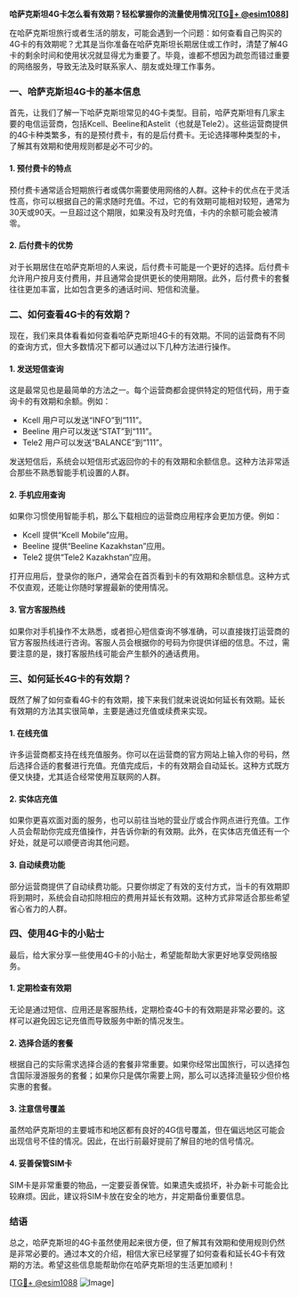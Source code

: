 **哈萨克斯坦4G卡怎么看有效期？轻松掌握你的流量使用情况[[TG💪+ @esim1088](https://t.me/s/esim1088)]**

在哈萨克斯坦旅行或者生活的朋友，可能会遇到一个问题：如何查看自己购买的4G卡的有效期呢？尤其是当你准备在哈萨克斯坦长期居住或工作时，清楚了解4G卡的剩余时间和使用状况就显得尤为重要了。毕竟，谁都不想因为疏忽而错过重要的网络服务，导致无法及时联系家人、朋友或处理工作事务。

### 一、哈萨克斯坦4G卡的基本信息

首先，让我们了解一下哈萨克斯坦常见的4G卡类型。目前，哈萨克斯坦有几家主要的电信运营商，包括Kcell、Beeline和Astelit（也就是Tele2）。这些运营商提供的4G卡种类繁多，有的是预付费卡，有的是后付费卡。无论选择哪种类型的卡，了解其有效期和使用规则都是必不可少的。

#### 1. 预付费卡的特点
预付费卡通常适合短期旅行者或偶尔需要使用网络的人群。这种卡的优点在于灵活性高，你可以根据自己的需求随时充值。不过，它的有效期可能相对较短，通常为30天或90天。一旦超过这个期限，如果没有及时充值，卡内的余额可能会被清零。

#### 2. 后付费卡的优势
对于长期居住在哈萨克斯坦的人来说，后付费卡可能是一个更好的选择。后付费卡允许用户按月支付费用，并且通常会提供更长的使用期限。此外，后付费卡的套餐往往更加丰富，比如包含更多的通话时间、短信和流量。

### 二、如何查看4G卡的有效期？

现在，我们来具体看看如何查看哈萨克斯坦4G卡的有效期。不同的运营商有不同的查询方式，但大多数情况下都可以通过以下几种方法进行操作。

#### 1. 发送短信查询
这是最常见也是最简单的方法之一。每个运营商都会提供特定的短信代码，用于查询卡的有效期和余额。例如：
- Kcell 用户可以发送“INFO”到“111”。
- Beeline 用户可以发送“STAT”到“111”。
- Tele2 用户可以发送“BALANCE”到“111”。

发送短信后，系统会以短信形式返回你的卡的有效期和余额信息。这种方法非常适合那些不熟悉智能手机设置的人群。

#### 2. 手机应用查询
如果你习惯使用智能手机，那么下载相应的运营商应用程序会更加方便。例如：
- Kcell 提供“Kcell Mobile”应用。
- Beeline 提供“Beeline Kazakhstan”应用。
- Tele2 提供“Tele2 Kazakhstan”应用。

打开应用后，登录你的账户，通常会在首页看到卡的有效期和余额信息。这种方式不仅直观，还能让你随时掌握最新的使用情况。

#### 3. 官方客服热线
如果你对手机操作不太熟悉，或者担心短信查询不够准确，可以直接拨打运营商的官方客服热线进行咨询。客服人员会根据你的号码为你提供详细的信息。不过，需要注意的是，拨打客服热线可能会产生额外的通话费用。

### 三、如何延长4G卡的有效期？

既然了解了如何查看4G卡的有效期，接下来我们就来说说如何延长有效期。延长有效期的方法其实很简单，主要是通过充值或续费来实现。

#### 1. 在线充值
许多运营商都支持在线充值服务。你可以在运营商的官方网站上输入你的号码，然后选择合适的套餐进行充值。充值完成后，卡的有效期会自动延长。这种方式既方便又快捷，尤其适合经常使用互联网的人群。

#### 2. 实体店充值
如果你更喜欢面对面的服务，也可以前往当地的营业厅或合作网点进行充值。工作人员会帮助你完成充值操作，并告诉你新的有效期。此外，在实体店充值还有一个好处，就是可以顺便咨询其他问题。

#### 3. 自动续费功能
部分运营商提供了自动续费功能。只要你绑定了有效的支付方式，当卡的有效期即将到期时，系统会自动扣除相应的费用并延长有效期。这种方式非常适合那些希望省心省力的人群。

### 四、使用4G卡的小贴士

最后，给大家分享一些使用4G卡的小贴士，希望能帮助大家更好地享受网络服务。

#### 1. 定期检查有效期
无论是通过短信、应用还是客服热线，定期检查4G卡的有效期是非常必要的。这样可以避免因忘记充值而导致服务中断的情况发生。

#### 2. 选择合适的套餐
根据自己的实际需求选择合适的套餐非常重要。如果你经常出国旅行，可以选择包含国际漫游服务的套餐；如果你只是偶尔需要上网，那么可以选择流量较少但价格实惠的套餐。

#### 3. 注意信号覆盖
虽然哈萨克斯坦的主要城市和地区都有良好的4G信号覆盖，但在偏远地区可能会出现信号不佳的情况。因此，在出行前最好提前了解目的地的信号情况。

#### 4. 妥善保管SIM卡
SIM卡是非常重要的物品，一定要妥善保管。如果遗失或损坏，补办新卡可能会比较麻烦。因此，建议将SIM卡放在安全的地方，并定期备份重要信息。

### 结语

总之，哈萨克斯坦的4G卡虽然使用起来很方便，但了解其有效期和使用规则仍然是非常必要的。通过本文的介绍，相信大家已经掌握了如何查看和延长4G卡有效期的方法。希望这些信息能帮助你在哈萨克斯坦的生活更加顺利！

[[TG💪+ @esim1088](https://t.me/s/esim1088) ![Image](https://i.postimg.cc/4NQfJmqS/Snipaste-2025-05-13-00-14-12.png)]